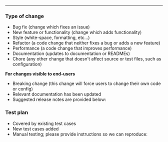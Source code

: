 ---

<!-- Delete this comment! Follow our PR template instructions: https://github.com/aspect-build/.github/blob/main/pull_requests.md -->

### Type of change

- Bug fix (change which fixes an issue)
- New feature or functionality (change which adds functionality)
- Style (white-space, formatting, etc...)
- Refactor (a code change that neither fixes a bug or adds a new feature)
- Performance (a code change that improves performance)
- Documentation (updates to documentation or READMEs)
- Chore (any other change that doesn't affect source or test files, such as configuration)

**For changes visible to end-users**

- Breaking change (this change will force users to change their own code or config)
- Relevant documentation has been updated
- Suggested release notes are provided below:

### Test plan

- Covered by existing test cases
- New test cases added
- Manual testing; please provide instructions so we can reproduce:
